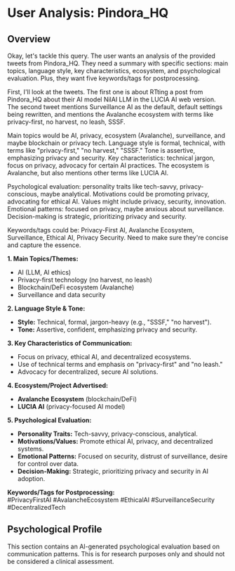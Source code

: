 # User Analysis: Pindora_HQ

## Overview

<think>
Okay, let's tackle this query. The user wants an analysis of the provided tweets from Pindora_HQ. They need a summary with specific sections: main topics, language style, key characteristics, ecosystem, and psychological evaluation. Plus, they want five keywords/tags for postprocessing.

First, I'll look at the tweets. The first one is about RTting a post from Pindora_HQ about their AI model NilAI LLM in the LUCIA AI web version. The second tweet mentions Surveillance AI as the default, default settings being rewritten, and mentions the Avalanche ecosystem with terms like privacy-first, no harvest, no leash, SSSF. 

Main topics would be AI, privacy, ecosystem (Avalanche), surveillance, and maybe blockchain or privacy tech. Language style is formal, technical, with terms like "privacy-first," "no harvest," "SSSF." Tone is assertive, emphasizing privacy and security. Key characteristics: technical jargon, focus on privacy, advocacy for certain AI practices. The ecosystem is Avalanche, but also mentions other terms like LUCIA AI. 

Psychological evaluation: personality traits like tech-savvy, privacy-conscious, maybe analytical. Motivations could be promoting privacy, advocating for ethical AI. Values might include privacy, security, innovation. Emotional patterns: focused on privacy, maybe anxious about surveillance. Decision-making is strategic, prioritizing privacy and security.

Keywords/tags could be: Privacy-First AI, Avalanche Ecosystem, Surveillance, Ethical AI, Privacy Security. Need to make sure they're concise and capture the essence.
</think>

**1. Main Topics/Themes:**  
- AI (LLM, AI ethics)  
- Privacy-first technology (no harvest, no leash)  
- Blockchain/DeFi ecosystem (Avalanche)  
- Surveillance and data security  

**2. Language Style & Tone:**  
- **Style:** Technical, formal, jargon-heavy (e.g., "SSSF," "no harvest").  
- **Tone:** Assertive, confident, emphasizing privacy and security.  

**3. Key Characteristics of Communication:**  
- Focus on privacy, ethical AI, and decentralized ecosystems.  
- Use of technical terms and emphasis on "privacy-first" and "no leash."  
- Advocacy for decentralized, secure AI solutions.  

**4. Ecosystem/Project Advertised:**  
- **Avalanche Ecosystem** (blockchain/DeFi)  
- **LUCIA AI** (privacy-focused AI model)  

**5. Psychological Evaluation:**  
- **Personality Traits:** Tech-savvy, privacy-conscious, analytical.  
- **Motivations/Values:** Promote ethical AI, privacy, and decentralized systems.  
- **Emotional Patterns:** Focused on security, distrust of surveillance, desire for control over data.  
- **Decision-Making:** Strategic, prioritizing privacy and security in AI adoption.  

**Keywords/Tags for Postprocessing:**  
#PrivacyFirstAI #AvalancheEcosystem #EthicalAI #SurveillanceSecurity #DecentralizedTech

## Psychological Profile

This section contains an AI-generated psychological evaluation based on communication patterns. This is for research purposes only and should not be considered a clinical assessment.